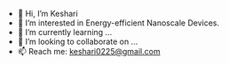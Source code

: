 - 👋 Hi, I’m Keshari
- 👀 I’m interested in Energy-efficient Nanoscale Devices.
- 🌱 I’m currently learning ...
- 💞️ I’m looking to collaborate on ...
- 📫 Reach me: keshari0225@gmail.com

<!---
keshari0225/keshari0225 is a ✨ special ✨ repository because its `README.md` (this file) appears on your GitHub profile.
You can click the Preview link to take a look at your changes.
--->
